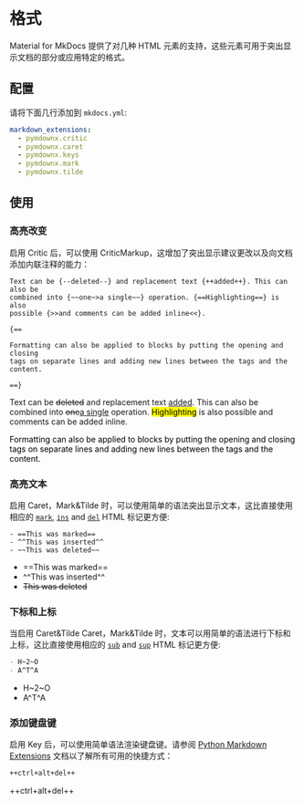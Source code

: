 # 格式

Material for MkDocs 提供了对几种 HTML 元素的支持，这些元素可用于突出显示文档的部分或应用特定的格式。

## 配置

请将下面几行添加到 `mkdocs.yml`:

``` yaml
markdown_extensions:
  - pymdownx.critic
  - pymdownx.caret
  - pymdownx.keys
  - pymdownx.mark
  - pymdownx.tilde
```

## 使用

### 高亮改变

启用 Critic 后，可以使用 CriticMarkup，这增加了突出显示建议更改以及向文档添加内联注释的能力：

``` title="Text with suggested changes"
Text can be {--deleted--} and replacement text {++added++}. This can also be
combined into {~~one~>a single~~} operation. {==Highlighting==} is also
possible {>>and comments can be added inline<<}.

{==

Formatting can also be applied to blocks by putting the opening and closing
tags on separate lines and adding new lines between the tags and the content.

==}
```

<div class="result" markdown>

Text can be <del class="critic">deleted</del> and replacement text
<ins class="critic">added</ins>. This can also be combined into
<del class="critic">one</del><ins class="critic">a single</ins> operation.
<mark class="critic">Highlighting</mark> is also possible
<span class="critic comment">and comments can be added inline</span>.

<div>
  <mark class="critic block">
    <p>
      Formatting can also be applied to blocks by putting the opening and
      closing tags on separate lines and adding new lines between the tags and
      the content.
    </p>
  </mark>
</div>

</div>

### 高亮文本

启用 Caret，Mark&Tilde 时，可以使用简单的语法突出显示文本，这比直接使用相应的 [`mark`][mark], [`ins`][ins] and [`del`][del] HTML 标记更方便:

``` title="Text with highlighting"
- ==This was marked==
- ^^This was inserted^^
- ~~This was deleted~~
```

<div class="result" markdown>

- ==This was marked==
- ^^This was inserted^^
- ~~This was deleted~~

</div>

  [mark]: https://developer.mozilla.org/en-US/docs/Web/HTML/Element/mark
  [ins]: https://developer.mozilla.org/en-US/docs/Web/HTML/Element/ins
  [del]: https://developer.mozilla.org/en-US/docs/Web/HTML/Element/del

### 下标和上标

当启用 Caret&Tilde Caret，Mark&Tilde 时，文本可以用简单的语法进行下标和上标，这比直接使用相应的 [`sub`][sub] and [`sup`][sup] HTML 标记更方便:

``` markdown title="Text with sub- und superscripts"
- H~2~O
- A^T^A
```

<div class="result" markdown>

- H~2~O
- A^T^A

</div>

  [sub]: https://developer.mozilla.org/en-US/docs/Web/HTML/Element/sub
  [sup]: https://developer.mozilla.org/en-US/docs/Web/HTML/Element/sup

### 添加键盘键

启用 Key 后，可以使用简单语法渲染键盘键。请参阅 [Python Markdown Extensions] 文档以了解所有可用的快捷方式：

``` markdown title="Keyboard keys"
++ctrl+alt+del++
```

<div class="result" markdown>

++ctrl+alt+del++

</div>

  [Python Markdown Extensions]: https://facelessuser.github.io/pymdown-extensions/extensions/keys/#extendingmodifying-key-map-index
